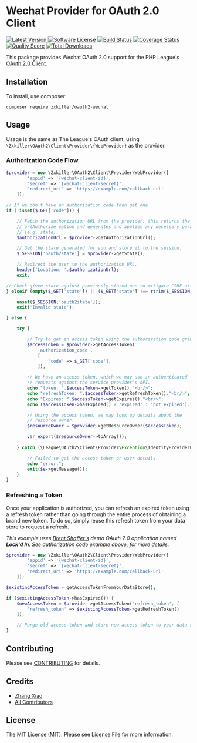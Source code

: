 # Wechat Provider for OAuth 2.0 Client

[![Latest Version](https://img.shields.io/github/release/oakhope/oauth2-wechat.svg?style=flat-square)](https://github.com/oakhope/oauth2-wechat/releases)
[![Software License](https://img.shields.io/badge/license-MIT-brightgreen.svg?style=flat-square)](LICENSE)
[![Build Status](https://img.shields.io/travis/oakhope/oauth2-wechat/master.svg?style=flat-square)](https://travis-ci.org/oakhope/oauth2-wechat)
[![Coverage Status](https://img.shields.io/scrutinizer/coverage/g/oakhope/oauth2-wechat.svg?style=flat-square)](https://scrutinizer-ci.com/g/oakhope/oauth2-wechat/code-structure)
[![Quality Score](https://img.shields.io/scrutinizer/g/oakhope/oauth2-wechat.svg?style=flat-square)](https://scrutinizer-ci.com/g/oakhope/oauth2-wechat)
[![Total Downloads](https://img.shields.io/packagist/dt/oakhope/oauth2-wechat.svg?style=flat-square)](https://packagist.org/packages/oakhope/oauth2-wechat)

This package provides Wechat OAuth 2.0 support for the PHP League's [OAuth 2.0 Client](https://github.com/thephpleague/oauth2-client).

## Installation

To install, use composer:

```
composer require zxkiller/oauth2-wechat
```

## Usage

Usage is the same as The League's OAuth client, using `\Zxkiller\OAuth2\Client\Provider\{WebProvider}` as the provider.

### Authorization Code Flow

```php
$provider = new \Zxkiller\OAuth2\Client\Provider\WebProvider([
        'appid' => '{wechat-client-id}',
        'secret' => '{wechat-client-secret}',
        'redirect_uri' => 'https://example.com/callback-url'
    ]);

// If we don't have an authorization code then get one
if (!isset($_GET['code'])) {

    // Fetch the authorization URL from the provider; this returns the
    // urlAuthorize option and generates and applies any necessary parameters
    // (e.g. state).
    $authorizationUrl = $provider->getAuthorizationUrl();

    // Get the state generated for you and store it to the session.
    $_SESSION['oauth2state'] = $provider->getState();

    // Redirect the user to the authorization URL.
    header('Location: '.$authorizationUrl);
    exit;

// Check given state against previously stored one to mitigate CSRF attack
} elseif (empty($_GET['state']) || ($_GET['state'] !== rtrim($_SESSION['oauth2state'], '#wechat_redirect'))) {

    unset($_SESSION['oauth2state']);
    exit('Invalid state');

} else {

    try {

        // Try to get an access token using the authorization code grant.
        $accessToken = $provider->getAccessToken(
            'authorization_code',
            [
                'code' => $_GET['code'],
            ]);

        // We have an access token, which we may use in authenticated
        // requests against the service provider's API.
        echo "token: ".$accessToken->getToken()."<br/>";
        echo "refreshToken: ".$accessToken->getRefreshToken()."<br/>";
        echo "Expires: ".$accessToken->getExpires()."<br/>";
        echo ($accessToken->hasExpired() ? 'expired' : 'not expired')."<br/><br/>";

        // Using the access token, we may look up details about the
        // resource owner.
        $resourceOwner = $provider->getResourceOwner($accessToken);

        var_export($resourceOwner->toArray());
        
    } catch (\League\OAuth2\Client\Provider\Exception\IdentityProviderException $e) {

        // Failed to get the access token or user details.
        echo "error:";
        exit($e->getMessage());
    }
}
```


### Refreshing a Token

Once your application is authorized, you can refresh an expired token using a refresh token rather than going through the entire process of obtaining a brand new token. To do so, simply reuse this refresh token from your data store to request a refresh.

_This example uses [Brent Shaffer's](https://github.com/bshaffer) demo OAuth 2.0 application named **Lock'd In**. See authorization code example above, for more details._

```php
$provider = new \Zxkiller\OAuth2\Client\Provider\WebProvider([
        'appid' => '{wechat-client-id}',
        'secret' => '{wechat-client-secret}',
        'redirect_uri' => 'https://example.com/callback-url'
    ]);

$existingAccessToken = getAccessTokenFromYourDataStore();

if ($existingAccessToken->hasExpired()) {
    $newAccessToken = $provider->getAccessToken('refresh_token', [
        'refresh_token' => $existingAccessToken->getRefreshToken()
    ]);

    // Purge old access token and store new access token to your data store.
}
```


## Contributing

Please see [CONTRIBUTING](https://github.com/zxkiller/oauth2-wechat/blob/master/CONTRIBUTING.md) for details.


## Credits

- [Zhang Xiao](https://github.com/zxkiller)
- [All Contributors](https://github.com/zxkiller/oauth2-wechat/contributors)


## License

The MIT License (MIT). Please see [License File](https://github.com/zxkiller/oauth2-wechat/blob/master/LICENSE) for more information.
